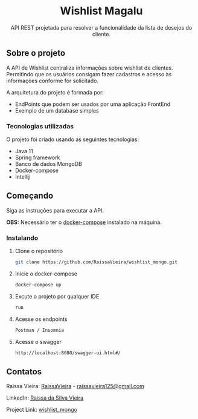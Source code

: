 <!-- PROJECT LOGO -->
<br />
<p align="center">
  <h1 align="center">Wishlist Magalu </h1>

  <p align="center">
    API REST projetada para resolver a funcionalidade da lista de desejos do cliente.
    <br />
  </p>
</p>


<!-- ABOUT THE PROJECT -->
## Sobre o projeto

A API de Wishlist centraliza informações sobre wishlist de clientes. Permitindo que os usuários consigam fazer cadastros e acesso às informações conforme for solicitado.


A arquitetura do projeto é formada por:
* EndPoints que podem ser usados por uma aplicação FrontEnd
* Exemplo de um database simples

### Tecnologias utilizadas

O projeto foi criado usando as seguintes tecnologias:
* Java 11
* Spring framework
* Banco de dados MongoDB
* Docker-compose
* Intellij


<!-- GETTING STARTED -->
## Começando

Siga as instruções para executar a API.

**OBS:** Necessário ter o [docker-compose](https://docs.docker.com/compose/install/) instalado na máquina.

### Instalando

1. Clone o repositório
   ```sh
   git clone https://github.com/RaissaVieira/wishlist_mongo.git
   ```
2. Inicie o docker-compose
   ```sh
   docker-compose up
   ```
3. Excute o projeto por qualquer IDE
   ```sh
   run
   ```
4. Acesse os endpoints
   ```sh
   Postman / Insomnia 
   ```
5. Acesse o swagger
   ```sh
   http://localhost:8080/swagger-ui.html#/ 
   ```

<!-- CONTACT -->
## Contatos

Raissa Vieira: [RaissaVieira](https://github.com/RaissaVieira) - raissavieira125@gmail.com

LinkedIn: [Raissa da Silva Vieira](http://linkedin.com/in/raissa-vieira-engenharia)

Project Link: [wishlist_mongo](https://github.com/RaissaVieira/wishlist_mongo)

